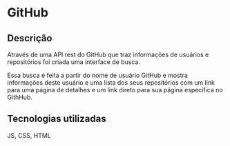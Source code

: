 # GitHub 

## Descrição
Através de uma API rest do GitHub que traz informações de usuários e repositórios foi criada uma interface de busca.

Essa busca é feita a partir do nome de usuário GitHub e mostra informações deste usuário e uma lista dos seus repositórios com um link para uma página de detalhes e um link direto para sua página específica no GithHub.

## Tecnologias utilizadas
 JS, CSS, HTML 

